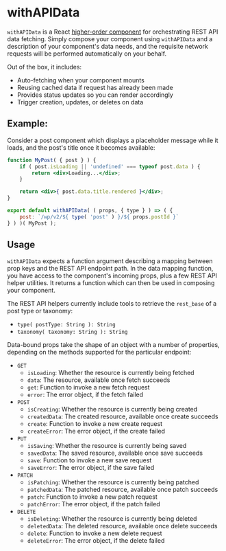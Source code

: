 # withAPIData

`withAPIData` is a React [higher-order component](https://facebook.github.io/react/docs/higher-order-components.html) for orchestrating REST API data fetching. Simply compose your component using `withAPIData` and a description of your component's data needs, and the requisite network requests will be performed automatically on your behalf.

Out of the box, it includes:

- Auto-fetching when your component mounts
- Reusing cached data if request has already been made
- Provides status updates so you can render accordingly
- Trigger creation, updates, or deletes on data

## Example:

Consider a post component which displays a placeholder message while it loads, and the post's title once it becomes available:

```jsx
function MyPost( { post } ) {
	if ( post.isLoading || 'undefined' === typeof post.data ) {
		return <div>Loading...</div>;
	}

	return <div>{ post.data.title.rendered }</div>;
}

export default withAPIData( ( props, { type } ) => ( {
	post: `/wp/v2/${ type( 'post' ) }/${ props.postId }`
} ) )( MyPost );
```

## Usage

`withAPIData` expects a function argument describing a mapping between prop keys and the REST API endpoint path. In the data mapping function, you have access to the component's incoming props, plus a few REST API helper utilities. It returns a function which can then be used in composing your component.

The REST API helpers currently include tools to retrieve the `rest_base` of a post type or taxonomy:

- `type( postType: String ): String`
- `taxonomy( taxonomy: String ): String`

Data-bound props take the shape of an object with a number of properties, depending on the methods supported for the particular endpoint:

- `GET`
   - `isLoading`: Whether the resource is currently being fetched
   - `data`: The resource, available once fetch succeeds
   - `get`: Function to invoke a new fetch request
   - `error`: The error object, if the fetch failed
- `POST`
   - `isCreating`: Whether the resource is currently being created
   - `createdData`: The created resource, available once create succeeds
   - `create`: Function to invoke a new create request
   - `createError`: The error object, if the create failed
- `PUT`
   - `isSaving`: Whether the resource is currently being saved
   - `savedData`: The saved resource, available once save succeeds
   - `save`: Function to invoke a new save request
   - `saveError`: The error object, if the save failed
- `PATCH`
   - `isPatching`: Whether the resource is currently being patched
   - `patchedData`: The patched resource, available once patch succeeds
   - `patch`: Function to invoke a new patch request
   - `patchError`: The error object, if the patch failed
- `DELETE`
   - `isDeleting`: Whether the resource is currently being deleted
   - `deletedData`: The deleted resource, available once delete succeeds
   - `delete`: Function to invoke a new delete request
   - `deleteError`: The error object, if the delete failed
